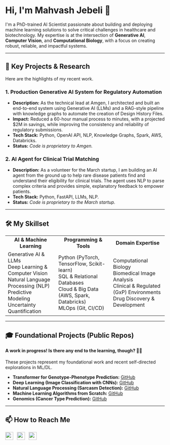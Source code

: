 # Hi, I'm Mahvash Jebeli 👋

I'm a PhD-trained AI Scientist passionate about building and deploying machine learning solutions to solve critical challenges in healthcare and biotechnology. My expertise is at the intersection of **Generative AI**, **Computer Vision**, and **Computational Biology**, with a focus on creating robust, reliable, and impactful systems.

---

## 🔭 Key Projects & Research

Here are the highlights of my recent work.

<!--
### 1. AI Model Reliability in Medical Imaging (ICLR 2026 Submission in Prep)
* **Description:** Spearheading first-author research on aleatoric uncertainty in diagnostic AI, in collaboration with Harvard Medical School's Ophthalmology Dept. The goal is to build more trustworthy and reliable AI systems for safety-critical medical applications.
* **Tech Stack:** PyTorch, Vision Transformers (ViT), ConvNeXt, ResNet, modern computer vision libraries.
* **Status:** *Code is private pending publication.*
-->

### 1. Production Generative AI System for Regulatory Automation
* **Description:** As the technical lead at Amgen, I architected and built an end-to-end system using Generative AI (LLMs) and a RAG-style pipeline with knowledge graphs to automate the creation of Design History Files.
* **Impact:** Reduced a 60-hour manual process to minutes, with a projected $2M in savings, while improving the consistency and reliability of regulatory submissions.
* **Tech Stack:** Python, OpenAI API, NLP, Knowledge Graphs, Spark, AWS, Databricks.
* **Status:** *Code is proprietary to Amgen.*

### 2. AI Agent for Clinical Trial Matching
* **Description:** As a volunteer for the March startup, I am building an AI agent from the ground up to help rare disease patients find and understand their eligibility for clinical trials. The agent uses NLP to parse complex criteria and provides simple, explanatory feedback to empower patients.
* **Tech Stack:** Python, FastAPI, LLMs, NLP.
* **Status:** *Code is proprietary to the March startup.*

---

## 🛠️ My Skillset

<table>
  <tr>
    <td align="center"><strong>AI & Machine Learning</strong></td>
    <td align="center"><strong>Programming & Tools</strong></td>
    <td align="center"><strong>Domain Expertise</strong></td>
  </tr>
  <tr>
    <td>
      Generative AI & LLMs<br/>
      Deep Learning & Computer Vision<br/>
      Natural Language Processing (NLP)<br/>
      Predictive Modeling<br/>
      Uncertainty Quantification
    </td>
    <td>
      Python (PyTorch, TensorFlow, Scikit-learn)<br/>
      SQL & Relational Databases<br/>
      Cloud & Big Data (AWS, Spark, Databricks)<br/>
      MLOps (Git, CI/CD)
    </td>
    <td>
      Computational Biology<br/>
      Biomedical Image Analysis<br/>
      Clinical & Regulated (GxP) Environments<br/>
      Drug Discovery & Development
    </td>
  </tr>
</table>

---

## 🎓 Foundational Projects (Public Repos)
#### A work in progress! Is there any end to the learning, though? 🤷‍♀️
These projects represent my foundational work and recent self-directed explorations in ML/DL.

* **Transformer for Genotype-Phenotype Prediction:** [GitHub](https://github.com/MahvashJebeli/Transformer-Genotype-Feature-Extractor)
* **Deep Learning (Image Classification with CNNs):** [GitHub](https://github.com/MahvashJebeli/Deep_Learning)
* **Natural Language Processing (Sarcasm Detection):** [GitHub](https://github.com/MahvashJebeli/Natural-Language-Processing-NLP-)
* **Machine Learning Algorithms from Scratch:** [GitHub](https://github.com/MahvashJebeli/ML-algorithms)
* **Genomics (Cancer Type Prediction):** [GitHub](https://github.com/MahvashJebeli/Gene_Expressions_ML_Algorithms)

---

## 📫 How to Reach Me
<a href="https://www.linkedin.com/in/mahvash-jebeli/" target="_blank"><img src="https://img.shields.io/badge/LinkedIn-%230077B5.svg?&style=for-the-badge&logo=linkedin&logoColor=white" height="25"></a>
&nbsp;
<a href="mailto:mahvash.jebeli@gmail.com"><img src="https://img.shields.io/badge/Gmail-%23D14836.svg?&style=for-the-badge&logo=gmail&logoColor=white" height="25"></a>
&nbsp;
<a href="https://scholar.google.com/citations?user=[YOUR_ID]"><img src="https://img.shields.io/badge/Google_Scholar-%234285F4.svg?&style=for-the-badge&logo=google-scholar&logoColor=white" height="25"></a>

